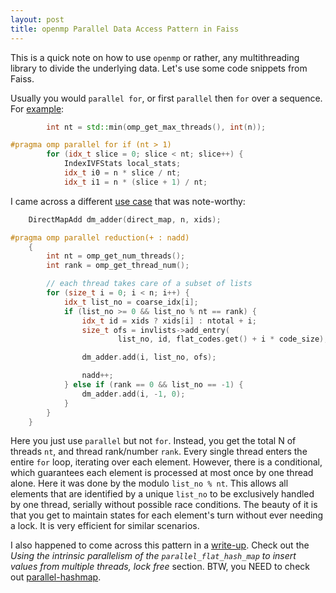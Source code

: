 ```yaml
---
layout: post
title: openmp Parallel Data Access Pattern in Faiss
---
```


This is a quick note on how to use `openmp` or rather, any multithreading library to divide the underlying data. Let's use some code snippets from Faiss.

Usually you would `parallel for`, or first `parallel` then `for` over a sequence. For [example](https://github.com/facebookresearch/faiss/blob/v1.7.2/faiss/IndexIVF.cpp#L350):

```c++
        int nt = std::min(omp_get_max_threads(), int(n));

#pragma omp parallel for if (nt > 1)
        for (idx_t slice = 0; slice < nt; slice++) {
            IndexIVFStats local_stats;
            idx_t i0 = n * slice / nt;
            idx_t i1 = n * (slice + 1) / nt;
```

I came across a different [use case](https://github.com/facebookresearch/faiss/blob/v1.7.2/faiss/IndexIVF.cpp#L253) that was note-worthy:

```c++
    DirectMapAdd dm_adder(direct_map, n, xids);

#pragma omp parallel reduction(+ : nadd)
    {
        int nt = omp_get_num_threads();
        int rank = omp_get_thread_num();

        // each thread takes care of a subset of lists
        for (size_t i = 0; i < n; i++) {
            idx_t list_no = coarse_idx[i];
            if (list_no >= 0 && list_no % nt == rank) {
                idx_t id = xids ? xids[i] : ntotal + i;
                size_t ofs = invlists->add_entry(
                        list_no, id, flat_codes.get() + i * code_size);

                dm_adder.add(i, list_no, ofs);

                nadd++;
            } else if (rank == 0 && list_no == -1) {
                dm_adder.add(i, -1, 0);
            }
        }
    }
```

Here you just use `parallel` but not `for`. Instead, you get the total N of threads `nt`, and thread rank/number `rank`. Every single thread enters the entire `for` loop, iterating over each element. However, there is a conditional, which guarantees each element is processed at most once by one thread alone. Here it was done by the modulo `list_no % nt`. This allows all elements that are identified by a unique `list_no` to be exclusively handled by one thread, serially without possible race conditions. The beauty of it is that you get to maintain states for each element's turn without ever needing a lock. It is very efficient for similar scenarios.

I also happened to come across this pattern in a [write-up](https://greg7mdp.github.io/parallel-hashmap/). Check out the _Using the intrinsic parallelism of the `parallel_flat_hash_map` to insert values from multiple threads, lock free_ section. BTW, you NEED to check out [parallel-hashmap](https://github.com/greg7mdp/parallel-hashmap).
